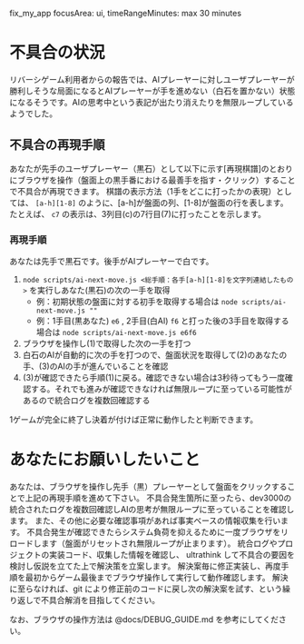 fix_my_app focusArea: ui, timeRangeMinutes: max 30 minutes

# 不具合の状況

リバーシゲーム利用者からの報告では、AIプレーヤーに対しユーザプレーヤーが勝利しそうな局面になるとAIプレーヤーが手を進めない（白石を置かない）状態になるそうです。AIの思考中という表記が出たり消えたりを無限ループしているようでした。

## 不具合の再現手順

あなたが先手のユーザプレーヤー（黒石）として以下に示す[再現棋譜]のとおりにブラウザを操作（盤面上の黒手番における最善手を指す・クリック）することで不具合が再現できます。
棋譜の表示方法（1手をどこに打ったかの表現）としては、 `[a-h][1-8]` のように、[a-h]が盤面の列、[1-8]が盤面の行を表します。
たとえば、 `c7` の表示は、3列目(c)の7行目(7)に打ったことを示します。

### 再現手順

あなたは先手で黒石です。後手がAIプレーヤーで白です。

1. `node scripts/ai-next-move.js <総手順：各手[a-h][1-8]を文字列連結したもの>` を実行しあなた(黒石)の次の一手を取得
   - 例：初期状態の盤面に対する初手を取得する場合は `node scripts/ai-next-move.js ""`
   - 例：1手目(黒あなた) `e6` , 2手目(白AI) `f6` と打った後の3手目を取得する場合は `node scripts/ai-next-move.js e6f6`
2. ブラウザを操作し(1)で取得した次の一手を打つ
3. 白石のAIが自動的に次の手を打つので、盤面状況を取得して(2)のあなたの手、(3)のAIの手が進んでいることを確認
4. (3)が確認できたら手順(1)に戻る。確認できない場合は3秒待ってもう一度確認する。それでも進みが確認できなければ無限ループに至っている可能性があるので統合ログを複数回確認する

1ゲームが完全に終了し決着が付けば正常に動作したと判断できます。

# あなたにお願いしたいこと

あなたは、ブラウザを操作し先手（黒）プレーヤーとして盤面をクリックすることで上記の再現手順を進めて下さい。
不具合発生箇所に至ったら、dev3000の統合されたログを複数回確認しAIの思考が無限ループに至っていることを確認します。
また、その他に必要な確認事項があれば事実ベースの情報収集を行います。
不具合発生が確認できたらシステム負荷を抑えるために一度ブラウザをリロードします（盤面がリセットされ無限ループが止まります）。
統合ログやプロジェクトの実装コード、収集した情報を確認し、 ultrathink して不具合の要因を検討し仮説を立てた上で解決策を立案します。
解決案毎に修正実装し、再度手順を最初からゲーム最後までブラウザ操作して実行して動作確認します。
解決に至らなければ、git により修正前のコードに戻し次の解決案を試す、という繰り返しで不具合解消を目指してください。

なお、ブラウザの操作方法は @docs/DEBUG_GUIDE.md を参考にしてください。
